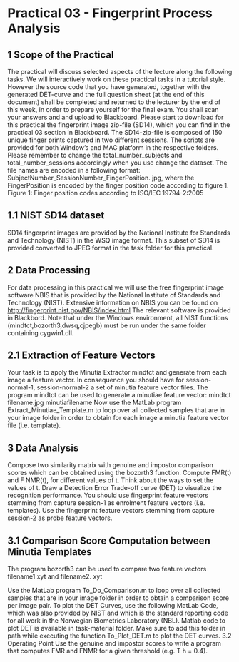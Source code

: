 # Practical 03 - Fingerprint Process Analysis
## 1 Scope of the Practical
The practical will discuss selected aspects of the lecture along the following tasks. We will interactively
work on these practical tasks in a tutorial style. However the source code that you have generated, together
with the generated DET-curve and the full question sheet (at the end of this document) shall be completed
and returned to the lecturer by the end of this week, in order to prepare yourself for the final exam. You
shall scan your answers and and upload to Blackboard.
Please start to download for this practical the fingerprint image zip-file (SD14), which you can find in
the practical 03 section in Blackboard. The SD14-zip-file is composed of 150 unique finger prints captured
in two different sessions. The scripts are provided for both Window’s and MAC platform in the respective
folders.
Please remember to change the total_number_subjects and total_number_sessions accordingly
when you use change the dataset.
The file names are encoded in a following format: SubjectNumber_SessionNumber_FingerPosition.
jpg, where the FingerPosition is encoded by the finger position code according to figure 1.
Figure 1: Finger position codes according to ISO/IEC 19794-2:2005
## 1.1 NIST SD14 dataset
SD14 fingerprint images are provided by the National Institute for Standards and Technology (NIST) in the
WSQ image format. This subset of SD14 is provided converted to JPEG format in the task folder for this
practical.
## 2 Data Processing
For data processing in this practical we will use the free fingerprint image software NBIS that is provided
by the National Institute of Standards and Technology (NIST). Extensive information on NBIS you can be
found on http://fingerprint.nist.gov/NBIS/index.html
The relevant software is provided in Blackbord.
Note that under the Windows environment, all NIST functions (mindtct,bozorth3,dwsq,cjpegb)
must be run under the same folder containing cygwin1.dll.
## 2.1 Extraction of Feature Vectors
Your task is to apply the Minutia Extractor mindtct and generate from each image a feature vector. In
consequence you should have for session-normal-1, session-normal-2 a set of minutia feature vector files. The
program mindtct can be used to generate a minutiae feature vector:
mindtct filename.jpg minutiafilename
Now use the MatLab program Extract_Minutiae_Template.m to loop over all collected samples that
are in your image folder in order to obtain for each image a minutia feature vector file (i.e. template).
## 3 Data Analysis
Compose two similarity matrix with genuine and impostor comparison scores which can be obtained using
the bozorth3 function. Compute FMR(t) and F NMR(t), for different values of t. Think about the
ways to set the values of t. Draw a Detection Error Trade-off curve (DET) to visualize the recognition
performance.
You should use fingerprint feature vectors stemming from capture session-1 as enrolment feature vectors
(i.e. templates). Use the fingerprint feature vectors stemming from capture session-2 as probe feature
vectors.
## 3.1 Comparison Score Computation between Minutia Templates
The program bozorth3 can be used to compare two feature vectors filename1.xyt and filename2.
xyt

Use the MatLab program To_Do_Comparison.m to loop over all collected samples that are in your image
folder in order to obtain a comparison score per image pair.
To plot the DET Curves, use the following MatLab Code, which was also provided by NIST and which
is the standard reporting code for all work in the Norwegian Biometrics Laboratory (NBL).
Matlab code to plot DET is available in task-material folder. Make sure to add this folder in path while
executing the function To_Plot_DET.m to plot the DET curves.
3.2 Operating Point
Use the genuine and impostor scores to write a program that computes FMR and FNMR for a given threshold (e.g. T h = 0.4).
